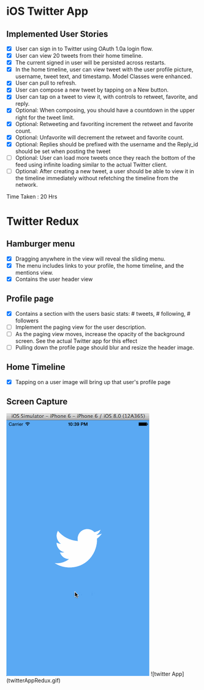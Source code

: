 iOS Twitter App 
============================

Implemented User Stories
------------------------

- [x] User can sign in to Twitter using OAuth 1.0a login flow.
- [x] User can view 20 tweets from their home timeline.
- [x] The current signed in user will be persisted across restarts.
- [x] In the home timeline, user can view tweet with the user profile picture, username, tweet text, and timestamp. Model Classes were enhanced.
- [x] User can pull to refresh.
- [x] User can compose a new tweet by tapping on a New button.
- [x] User can tap on a tweet to view it, with controls to retweet, favorite, and reply.
- [x] Optional: When composing, you should have a countdown in the upper right for the tweet limit.
- [x] Optional: Retweeting and favoriting increment the retweet and favorite count.
- [x] Optional: Unfavorite will decrement the retweet and favorite count.
- [x] Optional: Replies should be prefixed with the username and the Reply_id should be set when posting the tweet
- [ ] Optional: User can load more tweets once they reach the bottom of the feed using infinite loading similar to the actual Twitter client.
- [ ] Optional: After creating a new tweet, a user should be able to view it in the timeline immediately without refetching the timeline from the network.

Time Taken : 20 Hrs

Twitter Redux
===============

Hamburger menu
--------------
- [x] Dragging anywhere in the view will reveal the sliding menu.
- [x] The menu includes links to your profile, the home timeline, and the mentions view.
- [x] Contains the user header view

Profile page
------------
- [x] Contains a section with the users basic stats: # tweets, # following, # followers
- [ ] Implement the paging view for the user description.
- [ ] As the paging view moves, increase the opacity of the background screen. See the actual Twitter app for this effect
- [ ] Pulling down the profile page should blur and resize the header image.

Home Timeline
-------------
- [x] Tapping on a user image will bring up that user's profile page

Screen Capture
--------------


![twitter App](twitterApp.gif)
![twitter App] (twitterAppRedux.gif)
